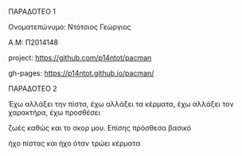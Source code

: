 ΠΑΡΑΔΟΤΕΟ 1

Ονοματεπώνυμο: Ντότσιος Γεώργιος 

Α.Μ: Π2014148

project: https://github.com/p14ntot/pacman

gh-pages: https://p14ntot.github.io/pacman/

ΠΑΡΑΔΟΤΕΟ 2

Έχω αλλάξει την πίστα, έχω αλλάξει τα κέρματα, έχω αλλάξει τον χαρακτήρα, έχω προσθέσει 

ζωές καθώς και το σκορ μου. Επίσης πρόσθεσα βασικό 

ήχο πίστας και ήχο όταν τρώει κέρματα

